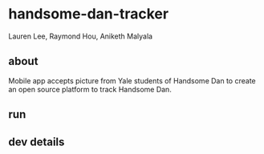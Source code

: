 # handsome-dan-tracker

Lauren Lee, Raymond Hou, Aniketh Malyala

## about
Mobile app accepts picture from Yale students of Handsome Dan to create an open source platform to track Handsome Dan.

## run

## dev details
